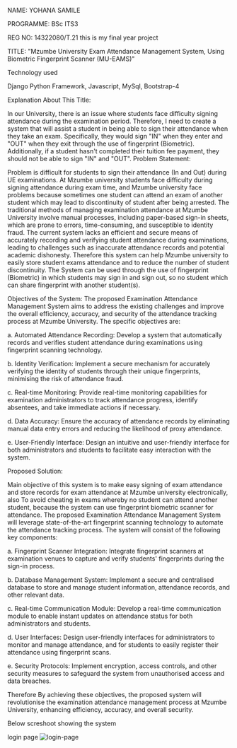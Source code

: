 NAME: YOHANA SAMILE

PROGRAMME: BSc ITS3

REG NO: 14322080/T.21 this is my final year project

TITLE: "Mzumbe University Exam Attendance Management System, Using Biometric Fingerprint Scanner (MU-EAMS)"



Technology used 

Django Python Framework, Javascript, MySql, Bootstrap-4



Explanation About This Title:

In our University, there is an issue where students face difficulty signing attendance during the examination period. Therefore, I need to create a system that will assist a student in being able to sign their attendance when they take an exam. Specifically, they would sign "IN" when they enter and "OUT" when they exit through the use of fingerprint (Biometric). Additionally, if a student hasn't completed their tuition fee payment, they should not be able to sign "IN" and "OUT". Problem Statement:

Problem is difficult for students to sign their attendance (In and Out) during UE examinations. 
At Mzumbe university students face difficulty during signing attendance during exam time, and Mzumbe university face problems because sometimes one student can attend an exam of another student which may lead to discontinuity of student after being arrested. The traditional methods of managing examination attendance at Mzumbe University involve manual processes, including paper-based sign-in sheets, which are prone to errors, time-consuming, and susceptible to identity fraud. The current system lacks an efficient and secure means of accurately recording and verifying student attendance during examinations, leading to challenges such as inaccurate attendance records and potential academic dishonesty. Therefore this system can help Mzumbe university to easily store student exams attendance and to reduce the number of student discontinuity. The System can be used through the use of fingerprint (Biometric) in which students may sign in and sign out, so no student which can share fingerprint with another student(s).

Objectives of the System: The proposed Examination Attendance Management System aims to address the existing challenges and improve the overall efficiency, accuracy, and security of the attendance tracking process at Mzumbe University. The specific objectives are:

a. Automated Attendance Recording: Develop a system that automatically records and verifies student attendance during examinations using fingerprint scanning technology.

b. Identity Verification: Implement a secure mechanism for accurately verifying the identity of students through their unique fingerprints, minimising the risk of attendance fraud.

c. Real-time Monitoring: Provide real-time monitoring capabilities for examination administrators to track attendance progress, identify absentees, and take immediate actions if necessary.

d. Data Accuracy: Ensure the accuracy of attendance records by eliminating manual data entry errors and reducing the likelihood of proxy attendance.

e. User-Friendly Interface: Design an intuitive and user-friendly interface for both administrators and students to facilitate easy interaction with the system.

Proposed Solution:

Main objective of this system is to make easy signing of exam attendance and store records for exam attendance at Mzumbe university electronically, also To avoid cheating in exams whereby no student can attend another student, because the system can use fingerprint biometric scanner for attendance. The proposed Examination Attendance Management System will leverage state-of-the-art fingerprint scanning technology to automate the attendance tracking process. The system will consist of the following key components:

a. Fingerprint Scanner Integration: Integrate fingerprint scanners at examination venues to capture and verify students' fingerprints during the sign-in process.

b. Database Management System: Implement a secure and centralised database to store and manage student information, attendance records, and other relevant data.

c. Real-time Communication Module: Develop a real-time communication module to enable instant updates on attendance status for both administrators and students.

d. User Interfaces: Design user-friendly interfaces for administrators to monitor and manage attendance, and for students to easily register their attendance using fingerprint scans.

e. Security Protocols: Implement encryption, access controls, and other security measures to safeguard the system from unauthorised access and data breaches.

Therefore By achieving these objectives, the proposed system will revolutionise the examination attendance management process at Mzumbe University, enhancing efficiency, accuracy, and overall security.

Below screshoot showing the system

login page 
![login-page](https://github.com/yohana-samile/mu-eams/assets/99715781/53cf2213-d978-44f7-b5b1-cad96507badd)

